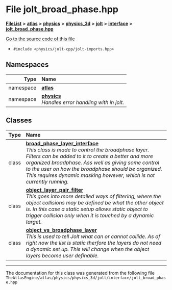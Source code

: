 

# File jolt\_broad\_phase.hpp



[**FileList**](files.md) **>** [**atlas**](dir_1e6ffef027cfcf7ded3287660b505c9f.md) **>** [**physics**](dir_40e4880a491f87475db52b6f14fdb765.md) **>** [**physics\_3d**](dir_ab5034a21b7aebf79f76e5e8638ac885.md) **>** [**jolt**](dir_3d876be8cd66de39c1e103aa97223d9b.md) **>** [**interface**](dir_6170caab3d86040ff713c96f30038a01.md) **>** [**jolt\_broad\_phase.hpp**](jolt__broad__phase_8hpp.md)

[Go to the source code of this file](jolt__broad__phase_8hpp_source.md)



* `#include <physics/jolt-cpp/jolt-imports.hpp>`













## Namespaces

| Type | Name |
| ---: | :--- |
| namespace | [**atlas**](namespaceatlas.md) <br> |
| namespace | [**physics**](namespaceatlas_1_1physics.md) <br>_Handles error handling with in jolt._  |


## Classes

| Type | Name |
| ---: | :--- |
| class | [**broad\_phase\_layer\_interface**](classatlas_1_1physics_1_1broad__phase__layer__interface.md) <br>_This class is made to control the broadphase layer. Filters can be added to it to create a better and more organized broadphase. Ass well as giving some control to the user on how the broadphase should be organized. This requires dynamic masking however, which is not currently running._  |
| class | [**object\_layer\_pair\_filter**](classatlas_1_1physics_1_1object__layer__pair__filter.md) <br>_This goes into more detailed ways of filtering, where the object collisions may be defined be what the other object is. In this case a static setup allows static object to trigger collision only when it is touched by a dynamic target._  |
| class | [**object\_vs\_broadphase\_layer**](classatlas_1_1physics_1_1object__vs__broadphase__layer.md) <br>_This is used to tell Jolt what can or cannot collide. As of right now the list is static therfore the layers do not need a dynamic set up. This will change when the object layers become user definable._  |



















































------------------------------
The documentation for this class was generated from the following file `TheAtlasEngine/atlas/physics/physics_3d/jolt/interface/jolt_broad_phase.hpp`

